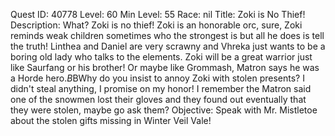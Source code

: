 Quest ID: 40778
Level: 60
Min Level: 55
Race: nil
Title: Zoki is No Thief!
Description: What? Zoki is no thief! Zoki is an honorable orc, sure, Zoki reminds weak children sometimes who the strongest is but all he does is tell the truth! Linthea and Daniel are very scrawny and Vhreka just wants to be a boring old lady who talks to the elements. Zoki will be a great warrior just like Saurfang or his brother! Or maybe like Grommash, Matron says he was a Horde hero.$B$BWhy do you insist to annoy Zoki with stolen presents? I didn't steal anything, I promise on my honor! I remember the Matron said one of the snowmen lost their gloves and they found out eventually that they were stolen, maybe go ask them?
Objective: Speak with Mr. Mistletoe about the stolen gifts missing in Winter Veil Vale!
